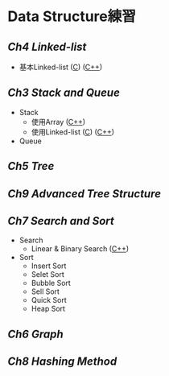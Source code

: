 # Data Structure練習

## *Ch4 Linked-list*
* 基本Linked-list ([C](https://github.com/syokujinau/DS_prac/blob/master/Ch4_Linked_list/main.c)) ([C++](https://github.com/syokujinau/DS_prac/blob/master/Ch4_Linked_list/main_inCPP.cpp))

## *Ch3 Stack and Queue*
* Stack
    * 使用Array ([C++](https://github.com/syokujinau/DS_prac/blob/master/Ch3_Stack%26Queue/Stack_array.cpp))
    * 使用Linked-list ([C](https://github.com/syokujinau/DS_prac/blob/master/Ch3_Stack%26Queue/Stack_by_linked-list.c)) ([C++](https://goo.gl/fZmaS2))
* Queue

## *Ch5 Tree*

## *Ch9 Advanced Tree Structure*

## *Ch7 Search and Sort*
* Search
    * Linear & Binary Search ([C++](https://github.com/syokujinau/DS_prac/blob/master/Ch7_Search%26Sort/Search/Search_main.cpp))
* Sort
    * Insert Sort
    * Selet Sort
    * Bubble Sort
    * Sell Sort
    * Quick Sort
    * Heap Sort 

## *Ch6 Graph*

## *Ch8 Hashing Method*

